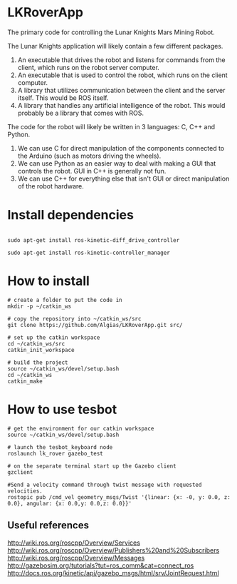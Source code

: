 # LKRoverApp
The primary code for controlling the Lunar Knights Mars Mining Robot.

The Lunar Knights application will likely contain a few different packages.

  1. An executable that drives the robot and listens for commands from the client, which runs on the robot server computer.
  2. An executable that is used to control the robot, which runs on the client computer.
  3. A library that utilizes communication between the client and the server itself. This would be ROS itself.
  4. A library that handles any artificial intelligence of the robot. This would probably be a library that comes with ROS.
  
The code for the robot will likely be written in 3 languages: C, C++ and Python.
  1. We can use C for direct manipulation of the components connected to the Arduino (such as motors driving the wheels).
  2. We can use Python as an easier way to deal with making a GUI that controls the robot. GUI in C++ is generally not fun.
  3. We can use C++ for everything else that isn't GUI or direct manipulation of the robot hardware.
  
# Install dependencies
```

sudo apt-get install ros-kinetic-diff_drive_controller

sudo apt-get install ros-kinetic-controller_manager

```
# How to install

```
# create a folder to put the code in
mkdir -p ~/catkin_ws

# copy the repository into ~/catkin_ws/src
git clone https://github.com/Algias/LKRoverApp.git src/

# set up the catkin workspace
cd ~/catkin_ws/src
catkin_init_workspace

# build the project
source ~/catkin_ws/devel/setup.bash
cd ~/catkin_ws
catkin_make
```

# How to use tesbot
```
# get the environment for our catkin workspace
source ~/catkin_ws/devel/setup.bash

# launch the tesbot_keyboard node
roslaunch lk_rover gazebo_test

# on the separate terminal start up the Gazebo client
gzclient

#Send a velocity command through twist message with requested velocities.
rostopic pub /cmd_vel geometry_msgs/Twist '{linear: {x: -0, y: 0.0, z: 0.0}, angular: {x: 0.0,y: 0.0,z: 0.0}}'
```

## Useful references
http://wiki.ros.org/roscpp/Overview/Services
http://wiki.ros.org/roscpp/Overview/Publishers%20and%20Subscribers
http://wiki.ros.org/roscpp/Overview/Messages
http://gazebosim.org/tutorials?tut=ros_comm&cat=connect_ros
http://docs.ros.org/kinetic/api/gazebo_msgs/html/srv/JointRequest.html

